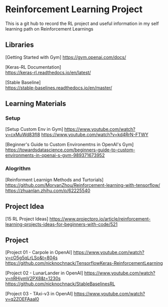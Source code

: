 # Reinforcement Learning Project
This is a git hub to record the RL project and useful information in my self learning path on Reinforcement Learnings

## Libraries
[Getting Started with Gym]
https://gym.openai.com/docs/

[Keras-RL Documentation]  
  https://keras-rl.readthedocs.io/en/latest/

[Stable Baseline]  
  https://stable-baselines.readthedocs.io/en/master/

## Learning Materials
### Setup
[Setup Custom Env in Gym]
https://www.youtube.com/watch?v=cxMuWd83fI8
https://www.youtube.com/watch?v=kd4RrN-FTWY

[Beginner's Guide to Custom Environemtns in OpenAI's Gym]
https://towardsdatascience.com/beginners-guide-to-custom-environments-in-openai-s-gym-989371673952

### Alogrithm 
[Reinforment Learnign Methods and Turtorials]
https://github.com/MorvanZhou/Reinforcement-learning-with-tensorflow/
https://zhuanlan.zhihu.com/p/62225540


## Project Idea
[15 RL Project Ideas]
https://www.projectpro.io/article/reinforcement-learning-projects-ideas-for-beginners-with-code/521

## Project
[Project 01 - Carpole in OpenAI]
https://www.youtube.com/watch?v=cO5g5qLrLSo&t=804s
https://github.com/nicknochnack/TensorflowKeras-ReinforcementLearning

[Project 02 - LunarLander in OpenAI]
https://www.youtube.com/watch?v=nRHjymV2PX8&t=1230s
https://github.com/nicknochnack/StableBaselinesRL

[Project 03 - TAxi-v3 in OpenAI]
https://www.youtube.com/watch?v=q2ZOEFAaaI0
